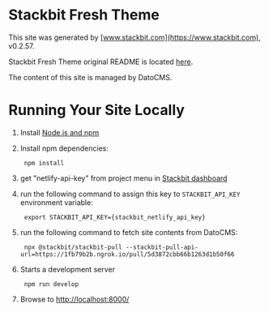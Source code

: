 # Stackbit Fresh Theme

This site was generated by [www.stackbit.com](https://www.stackbit.com), v0.2.57.

Stackbit Fresh Theme original README is located [here](./README.theme.md).

The content of this site is managed by DatoCMS.

# Running Your Site Locally

1. Install [Node.js and npm](https://nodejs.org/en/)

1. Install npm dependencies:

        npm install

1. get "netlify-api-key" from project menu in [Stackbit dashboard](https://app.stackbit.com/dashboard)

1. run the following command to assign this key to `STACKBIT_API_KEY` environment variable:

        export STACKBIT_API_KEY={stackbit_netlify_api_key}

1. run the following command to fetch site contents from DatoCMS:

        npx @stackbit/stackbit-pull --stackbit-pull-api-url=https://1fb79b2b.ngrok.io/pull/5d3872cbb66b1263d1b50f66

1. Starts a development server

        npm run develop

1. Browse to [http://localhost:8000/](http://localhost:8000/)
